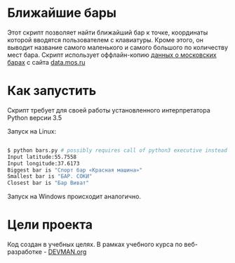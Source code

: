 # Ближайшие бары

Этот скрипт позволяет найти ближайший бар к точке, координаты которой вводятся пользователем с клавиатуры. 
Кроме этого, он выводит название самого маленького и самого большого по количеству мест бара.
Скрипт использует оффлайн-копию [данных о московских барах](https://data.mos.ru/opendata/7710881420-bary) с сайта [data.mos.ru](https://data.mos.ru)


# Как запустить

Скрипт требует для своей работы установленного интерпретатора Python версии 3.5

Запуск на Linux:

```bash

$ python bars.py # possibly requires call of python3 executive instead of just python
Input latitude:55.7558 
Input longitude:37.6173
Biggest bar is "Спорт бар «Красная машина»"
Smallest bar is "БАР. СОКИ"
Closest bar is "Бар Виват"
```

Запуск на Windows происходит аналогично.

# Цели проекта

Код создан в учебных целях. В рамках учебного курса по веб-разработке - [DEVMAN.org](https://devman.org)
